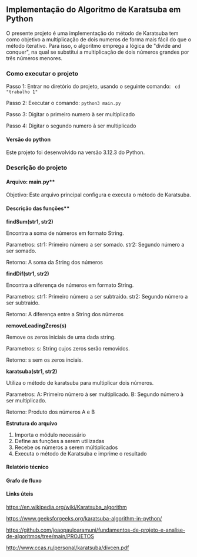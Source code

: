 ## Implementação do Algoritmo de Karatsuba em Python

O presente projeto é uma implementação do método de Karatsuba tem como objetivo a multiplicação de dois numeros de forma mais fácil do que o método iterativo. Para isso, o algoritmo emprega a lógica de "divide and conquer", na qual se substitui a multiplicação de dois números grandes por três números menores. 

### Como executar o projeto

Passo 1: Entrar no diretório do projeto, usando o seguinte comando: 
    ``` cd "trabalho 1"```

Passo 2: Executar o comando: 
    ```python3 main.py```

Passo 3: Digitar o primeiro numero à ser multiplicado

Passo 4: Digitar o segundo numero à ser multiplicado

#### Versão do python

Este projeto foi desenvolvido na versão 3.12.3 do Python.

### Descrição do projeto

#### Arquivo: main.py**

Objetivo: Este arquivo principal configura e executa o método de Karatsuba.

#### Descrição das funções**

**findSum(str1, str2)**

Encontra a soma de números em formato String.

Parametros: 
    str1: Primeiro número a ser somado.
    str2: Segundo número a ser somado.

Retorno: 
    A soma da String dos números 

**findDif(str1, str2)**

Encontra a diferença de números em formato String.

Parametros: 
    str1: Primeiro número a ser subtraido.
    str2: Segundo número a ser subtraido.

Retorno: 
    A diferença entre a String dos números 

**removeLeadingZeros(s)**

Remove os zeros iniciais de uma dada string.

Parametros:
    s: String cujos zeros serão removidos.

Retorno:
    s sem os zeros inciais. 

**karatsuba(str1, str2)**

Utiliza o método de karatsuba para multiplicar dois números. 

Parametros: 
    A: Primeiro número à ser multiplicado.
    B: Segundo número à ser multiplicado.

Retorno:
    Produto dos números A e B

**Estrutura do arquivo**

1. Importa o módulo necessário
2. Define as funções a serem utilizadas
3. Recebe os números a serem múltiplicados
4. Executa o método de Karatsuba e imprime o resultado


#### Relatório técnico 



#### Grafo de fluxo

#### Links úteis
https://en.wikipedia.org/wiki/Karatsuba_algorithm

https://www.geeksforgeeks.org/karatsuba-algorithm-in-python/ 

https://github.com/joaopauloaramuni/fundamentos-de-projeto-e-analise-de-algoritmos/tree/main/PROJETOS

http://www.ccas.ru/personal/karatsuba/divcen.pdf 
